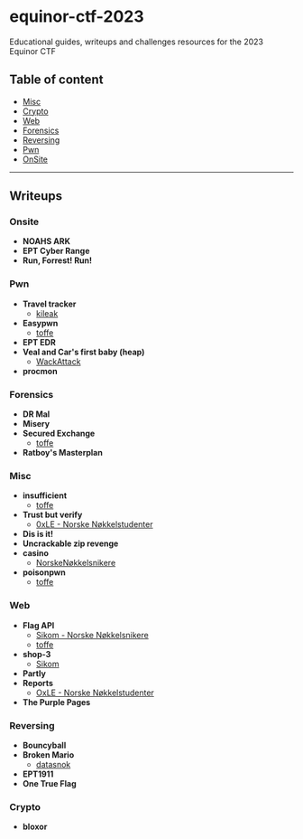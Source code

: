 
# equinor-ctf-2023
Educational guides, writeups and challenges resources for the 2023 Equinor CTF


## Table of content
- [Misc](#misc)
- [Crypto](#crypto)
- [Web](#web)
- [Forensics](#forensics)
- [Reversing](#reversing)
- [Pwn](#pwn)
- [OnSite](#onsite)

---

## Writeups

### Onsite
 - **NOAHS ARK**
 - **EPT Cyber Range**
 - **Run, Forrest! Run!**
### Pwn
 - **Travel tracker**
    - [kileak](/writeups/Pwn/Travel%20tracker/kileak)  
 - **Easypwn**
   - [toffe](./writeups/Pwn/Easypwn/toffe)
 - **EPT EDR**
 - **Veal and Car's first baby (heap)**
    - [WackAttack](/writeups/Pwn/Veal%20and%20Car's%20first%20baby%20(heap)/WackAttack)
 - **procmon**
### Forensics
 - **DR Mal**
 - **Misery**
 - **Secured Exchange**
    - [toffe](./writeups/Forensics/Secured%20Exchange/toffe/)
 - **Ratboy's Masterplan**
### Misc
 - **insufficient**
   - [toffe](./writeups/Misc/insufficient/toffe)  
 - **Trust but verify**
   - [0xLE - Norske Nøkkelstudenter](writeups/Misc/Trust%20but%20verify/norske-nokkelstudenter)
 - **Dis is it!**
 - **Uncrackable zip revenge**
 - **casino**
	 - [NorskeNøkkelsnikere](/writeups/Misc/casino/NorskeNøkkelsnikere)  
 - **poisonpwn**
    - [toffe](./writeups/Misc/poisonpwn/toffe/)
### Web
 - **Flag API**
    - [Sikom - Norske Nøkkelsnikere](/writeups/Web/Flag%20API/Sikom/README.md)
    - [toffe](/writeups/Web/Flag%20API/toffe)  
 - **shop-3**
	 - [Sikom](/writeups/Web/shop-3/Sikom)  
 - **Partly**
 - **Reports**
    - [OxLE - Norske Nøkkelstudenter](./writeups/Web/Reports/norske-nokkelstudenter/README.md)
 - **The Purple Pages**
### Reversing
 - **Bouncyball**
 - **Broken Mario**
   - [datasnok](/writeups/Reversing/Broken%20Mario/datasnok/README.md)
 - **EPT1911**
 - **One True Flag**
### Crypto
 - **bloxor**
